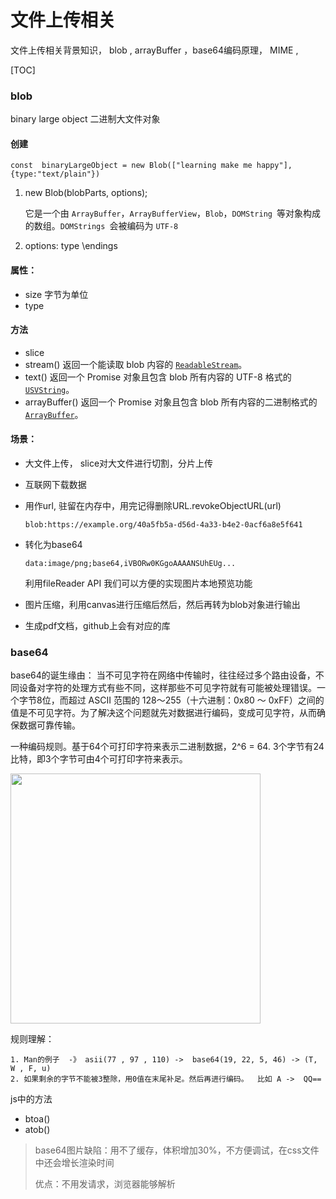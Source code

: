 # 文件上传相关

文件上传相关背景知识， blob , arrayBuffer ，base64编码原理， MIME , 



[TOC]





### blob

binary large object 二进制大文件对象

#### 创建

```
const  binaryLargeObject = new Blob(["learning make me happy"],{type:"text/plain"})
```

1. new Blob(blobParts, options);

   它是一个由 `ArrayBuffer`，`ArrayBufferView`，`Blob`，`DOMString `等对象构成的数组。`DOMStrings `会被编码为 `UTF-8`

2. options: type \endings

#### 属性：

- size  字节为单位
- type

#### 方法

- slice
- stream() 返回一个能读取 blob 内容的 [`ReadableStream`](https://link.juejin.cn/?target=https%3A%2F%2Fdeveloper.mozilla.org%2Fzh-CN%2Fdocs%2FWeb%2FAPI%2FReadableStream)。
- text() 返回一个 Promise 对象且包含 blob 所有内容的 UTF-8 格式的 [`USVString`](https://link.juejin.cn/?target=https%3A%2F%2Fdeveloper.mozilla.org%2Fzh-CN%2Fdocs%2FWeb%2FAPI%2FUSVString)。
- arrayBuffer() 返回一个 Promise 对象且包含 blob 所有内容的二进制格式的 [`ArrayBuffer`](https://link.juejin.cn/?target=https%3A%2F%2Fdeveloper.mozilla.org%2Fzh-CN%2Fdocs%2FWeb%2FAPI%2FArrayBuffer)。

#### 场景：

- 大文件上传， slice对大文件进行切割，分片上传

- 互联网下载数据

- 用作url, 驻留在内存中，用完记得删除URL.revokeObjectURL(url)

  `blob:https://example.org/40a5fb5a-d56d-4a33-b4e2-0acf6a8e5f641`

- 转化为base64

  `data:image/png;base64,iVBORw0KGgoAAAANSUhEUg...`

  利用fileReader API 我们可以方便的实现图片本地预览功能

- 图片压缩，利用canvas进行压缩后然后，然后再转为blob对象进行输出

- 生成pdf文档，github上会有对应的库





### base64

base64的诞生缘由： 当不可见字符在网络中传输时，往往经过多个路由设备，不同设备对字符的处理方式有些不同，这样那些不可见字符就有可能被处理错误。一个字节8位，而超过 ASCII 范围的 128～255（十六进制：0x80 ～ 0xFF）之间的值是不可见字符。为了解决这个问题就先对数据进行编码，变成可见字符，从而确保数据可靠传输。

一种编码规则。基于64个可打印字符来表示二进制数据，2^6 = 64.  3个字节有24比特，即3个字节可由4个可打印字符来表示。

<img src="https://img.bookins.cn/img/20210716152801.png" width="400"/>

规则理解：

	1. Man的例子  -》 asii(77 , 97 , 110) ->  base64(19, 22, 5, 46) -> (T, W , F, u)
 	2. 如果剩余的字节不能被3整除，用0值在末尾补足。然后再进行编码。  比如 A ->  QQ==

js中的方法

- btoa()
- atob()

> base64图片缺陷：用不了缓存，体积增加30%，不方便调试，在css文件中还会增长渲染时间
>
> 优点：不用发请求，浏览器能够解析



